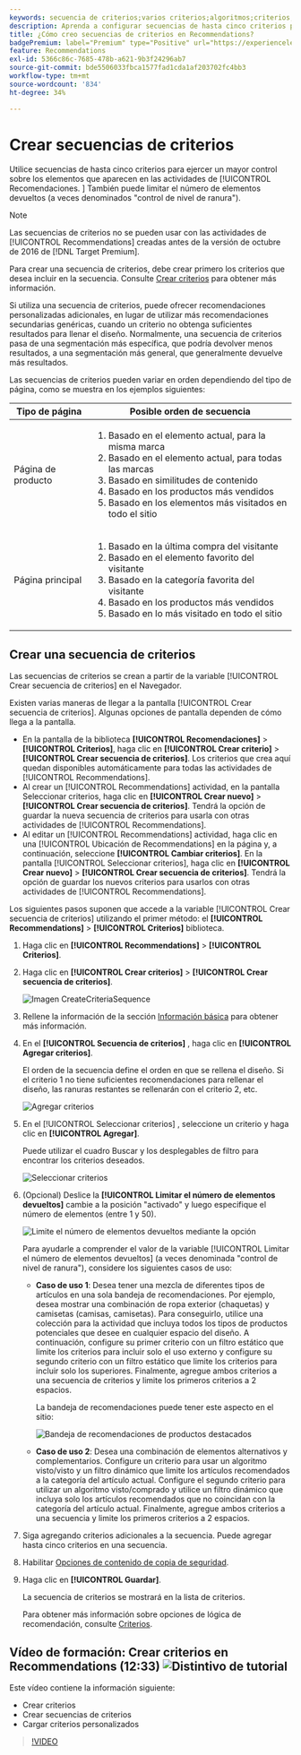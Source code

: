 ```yaml
---
keywords: secuencia de criterios;varios criterios;algoritmos;criterios;criterios de recomendaciones;secuencia;número límite de elementos devueltos;control de nivel de ranura;ranura
description: Aprenda a configurar secuencias de hasta cinco criterios para ejercer el bueno control sobre los elementos que aparecen en el Adobe [!DNL Target] Actividades de Recommendations.
title: ¿Cómo creo secuencias de criterios en Recommendations?
badgePremium: label="Premium" type="Positive" url="https://experienceleague.adobe.com/docs/target/using/introduction/intro.html?lang=en#premium newtab=true" tooltip="See what's included in Target Premium."
feature: Recommendations
exl-id: 5366c86c-7685-478b-a621-9b3f24296ab7
source-git-commit: bde5506033fbca1577fad1cda1af203702fc4bb3
workflow-type: tm+mt
source-wordcount: '834'
ht-degree: 34%

---
```


# Crear secuencias de criterios

Utilice secuencias de hasta cinco criterios para ejercer un mayor control sobre los elementos que aparecen en las actividades de [!UICONTROL Recomendaciones. ] También puede limitar el número de elementos devueltos (a veces denominados &quot;control de nivel de ranura&quot;).

>[!NOTE]
>
>Las secuencias de criterios no se pueden usar con las actividades de [!UICONTROL Recommendations] creadas antes de la versión de octubre de 2016 de [!DNL Target Premium].

Para crear una secuencia de criterios, debe crear primero los criterios que desea incluir en la secuencia. Consulte [Crear criterios](/help/main/c-recommendations/c-algorithms/create-new-algorithm.md) para obtener más información.

Si utiliza una secuencia de criterios, puede ofrecer recomendaciones personalizadas adicionales, en lugar de utilizar más recomendaciones secundarias genéricas, cuando un criterio no obtenga suficientes resultados para llenar el diseño. Normalmente, una secuencia de criterios pasa de una segmentación más específica, que podría devolver menos resultados, a una segmentación más general, que generalmente devuelve más resultados.

Las secuencias de criterios pueden variar en orden dependiendo del tipo de página, como se muestra en los ejemplos siguientes:

| Tipo de página | Posible orden de secuencia |
| --- | --- |
| Página de producto | <ol><li>Basado en el elemento actual, para la misma marca</li><li>Basado en el elemento actual, para todas las marcas</li><li>Basado en similitudes de contenido</li><li>Basado en los productos más vendidos</li><li>Basado en los elementos más visitados en todo el sitio</li></ol> |
| Página principal | <ol><li>Basado en la última compra del visitante </li><li>Basado en el elemento favorito del visitante</li><li>Basado en la categoría favorita del visitante</li><li>Basado en los productos más vendidos</li><li>Basado en lo más visitado en todo el sitio</li></ol> |

## Crear una secuencia de criterios

Las secuencias de criterios se crean a partir de la variable [!UICONTROL Crear secuencia de criterios] en el Navegador.

Existen varias maneras de llegar a la pantalla [!UICONTROL Crear secuencia de criterios]. Algunas opciones de pantalla dependen de cómo llega a la pantalla.

* En la pantalla de la biblioteca **[!UICONTROL Recomendaciones]** > **[!UICONTROL Criterios]**, haga clic en **[!UICONTROL Crear criterio]** > **[!UICONTROL Crear secuencia de criterios]**. Los criterios que crea aquí quedan disponibles automáticamente para todas las actividades de [!UICONTROL Recommendations].
* Al crear un [!UICONTROL Recommendations] actividad, en la pantalla Seleccionar criterios, haga clic en **[!UICONTROL Crear nuevo]** > **[!UICONTROL Crear secuencia de criterios]**. Tendrá la opción de guardar la nueva secuencia de criterios para usarla con otras actividades de [!UICONTROL Recommendations].
* Al editar un [!UICONTROL Recommendations] actividad, haga clic en una [!UICONTROL Ubicación de Recommendations] en la página y, a continuación, seleccione **[!UICONTROL Cambiar criterios]**. En la pantalla [!UICONTROL Seleccionar criterios], haga clic en **[!UICONTROL Crear nuevo]** > **[!UICONTROL Crear secuencia de criterios]**. Tendrá la opción de guardar los nuevos criterios para usarlos con otras actividades de [!UICONTROL Recommendations].

Los siguientes pasos suponen que accede a la variable [!UICONTROL Crear secuencia de criterios] utilizando el primer método: el **[!UICONTROL Recommendations]** > **[!UICONTROL Criterios]** biblioteca.

1. Haga clic en **[!UICONTROL Recommendations]** > **[!UICONTROL Criterios]**.

1. Haga clic en **[!UICONTROL Crear criterios]** > **[!UICONTROL Crear secuencia de criterios]**.

   ![Imagen CreateCriteriaSequence](assets/CreateCriteriaSequence.png)

1. Rellene la información de la sección [Información básica](/help/main/c-recommendations/c-algorithms/create-new-algorithm.md#info) para obtener más información.

1. En el **[!UICONTROL Secuencia de criterios]** , haga clic en **[!UICONTROL Agregar criterios]**.

   El orden de la secuencia define el orden en que se rellena el diseño. Si el criterio 1 no tiene suficientes recomendaciones para rellenar el diseño, las ranuras restantes se rellenarán con el criterio 2, etc.

   ![Agregar criterios](/help/main/c-recommendations/c-algorithms/assets/add-criteria.png)

1. En el [!UICONTROL Seleccionar criterios] , seleccione un criterio y haga clic en **[!UICONTROL Agregar]**.

   Puede utilizar el cuadro Buscar y los desplegables de filtro para encontrar los criterios deseados.

   ![Seleccionar criterios](/help/main/c-recommendations/c-algorithms/assets/select-criteria.png)

1. (Opcional) Deslice la **[!UICONTROL Limitar el número de elementos devueltos]** cambie a la posición &quot;activado&quot; y luego especifique el número de elementos (entre 1 y 50).

   ![Limite el número de elementos devueltos mediante la opción](/help/main/c-recommendations/c-algorithms/assets/limit-number.png)

   Para ayudarle a comprender el valor de la variable [!UICONTROL Limitar el número de elementos devueltos] (a veces denominada &quot;control de nivel de ranura&quot;), considere los siguientes casos de uso:

   * **Caso de uso 1**: Desea tener una mezcla de diferentes tipos de artículos en una sola bandeja de recomendaciones. Por ejemplo, desea mostrar una combinación de ropa exterior (chaquetas) y camisetas (camisas, camisetas). Para conseguirlo, utilice una colección para la actividad que incluya todos los tipos de productos potenciales que desee en cualquier espacio del diseño. A continuación, configure su primer criterio con un filtro estático que limite los criterios para incluir solo el uso externo y configure su segundo criterio con un filtro estático que limite los criterios para incluir solo los superiores. Finalmente, agregue ambos criterios a una secuencia de criterios y limite los primeros criterios a 2 espacios.

      La bandeja de recomendaciones puede tener este aspecto en el sitio:

      ![Bandeja de recomendaciones de productos destacados](/help/main/c-recommendations/c-algorithms/assets/featured-products.png)

   * **Caso de uso 2**: Desea una combinación de elementos alternativos y complementarios. Configure un criterio para usar un algoritmo visto/visto y un filtro dinámico que limite los artículos recomendados a la categoría del artículo actual. Configure el segundo criterio para utilizar un algoritmo visto/comprado y utilice un filtro dinámico que incluya solo los artículos recomendados que no coincidan con la categoría del artículo actual. Finalmente, agregue ambos criterios a una secuencia y limite los primeros criterios a 2 espacios.

1. Siga agregando criterios adicionales a la secuencia. Puede agregar hasta cinco criterios en una secuencia.

1. Habilitar [Opciones de contenido de copia de seguridad](/help/main/c-recommendations/c-algorithms/create-new-algorithm.md#content).

1. Haga clic en **[!UICONTROL Guardar]**.

   La secuencia de criterios se mostrará en la lista de criterios.

   Para obtener más información sobre opciones de lógica de recomendación, consulte [Criterios](/help/main/c-recommendations/c-algorithms/algorithms.md).

## Vídeo de formación: Crear criterios en Recommendations (12:33) ![Distintivo de tutorial](/help/main/assets/tutorial.png)

Este vídeo contiene la información siguiente:

* Crear criterios
* Crear secuencias de criterios
* Cargar criterios personalizados

>[!VIDEO](https://video.tv.adobe.com/v/27694?quality=12)
